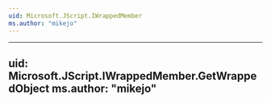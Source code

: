 ```yaml
---
uid: Microsoft.JScript.IWrappedMember
ms.author: "mikejo"
---
```


---
uid: Microsoft.JScript.IWrappedMember.GetWrappedObject
ms.author: "mikejo"
---
